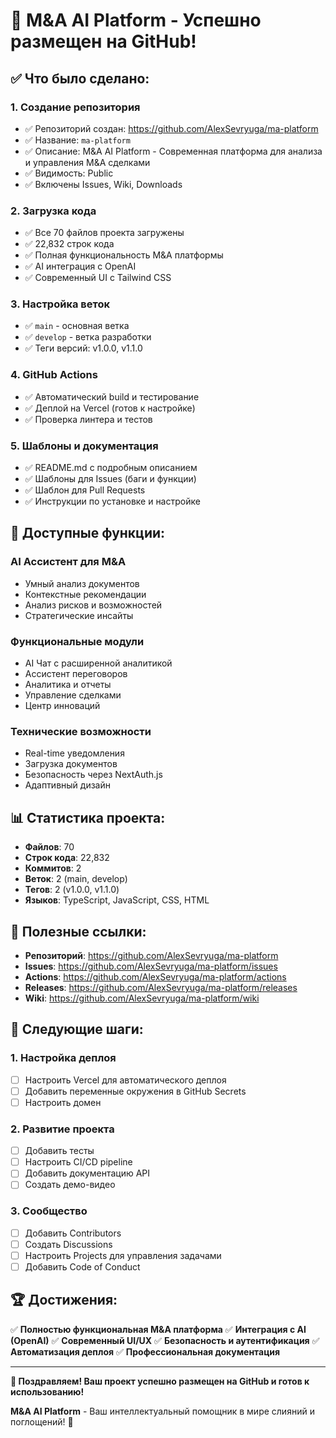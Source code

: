 # 🎉 M&A AI Platform - Успешно размещен на GitHub!

## ✅ Что было сделано:

### 1. Создание репозитория
- ✅ Репозиторий создан: https://github.com/AlexSevryuga/ma-platform
- ✅ Название: `ma-platform`
- ✅ Описание: M&A AI Platform - Современная платформа для анализа и управления M&A сделками
- ✅ Видимость: Public
- ✅ Включены Issues, Wiki, Downloads

### 2. Загрузка кода
- ✅ Все 70 файлов проекта загружены
- ✅ 22,832 строк кода
- ✅ Полная функциональность M&A платформы
- ✅ AI интеграция с OpenAI
- ✅ Современный UI с Tailwind CSS

### 3. Настройка веток
- ✅ `main` - основная ветка
- ✅ `develop` - ветка разработки
- ✅ Теги версий: v1.0.0, v1.1.0

### 4. GitHub Actions
- ✅ Автоматический build и тестирование
- ✅ Деплой на Vercel (готов к настройке)
- ✅ Проверка линтера и тестов

### 5. Шаблоны и документация
- ✅ README.md с подробным описанием
- ✅ Шаблоны для Issues (баги и функции)
- ✅ Шаблон для Pull Requests
- ✅ Инструкции по установке и настройке

## 🚀 Доступные функции:

### AI Ассистент для M&A
- Умный анализ документов
- Контекстные рекомендации
- Анализ рисков и возможностей
- Стратегические инсайты

### Функциональные модули
- AI Чат с расширенной аналитикой
- Ассистент переговоров
- Аналитика и отчеты
- Управление сделками
- Центр инноваций

### Технические возможности
- Real-time уведомления
- Загрузка документов
- Безопасность через NextAuth.js
- Адаптивный дизайн

## 📊 Статистика проекта:

- **Файлов**: 70
- **Строк кода**: 22,832
- **Коммитов**: 2
- **Веток**: 2 (main, develop)
- **Тегов**: 2 (v1.0.0, v1.1.0)
- **Языков**: TypeScript, JavaScript, CSS, HTML

## 🔗 Полезные ссылки:

- **Репозиторий**: https://github.com/AlexSevryuga/ma-platform
- **Issues**: https://github.com/AlexSevryuga/ma-platform/issues
- **Actions**: https://github.com/AlexSevryuga/ma-platform/actions
- **Releases**: https://github.com/AlexSevryuga/ma-platform/releases
- **Wiki**: https://github.com/AlexSevryuga/ma-platform/wiki

## 🎯 Следующие шаги:

### 1. Настройка деплоя
- [ ] Настроить Vercel для автоматического деплоя
- [ ] Добавить переменные окружения в GitHub Secrets
- [ ] Настроить домен

### 2. Развитие проекта
- [ ] Добавить тесты
- [ ] Настроить CI/CD pipeline
- [ ] Добавить документацию API
- [ ] Создать демо-видео

### 3. Сообщество
- [ ] Добавить Contributors
- [ ] Создать Discussions
- [ ] Настроить Projects для управления задачами
- [ ] Добавить Code of Conduct

## 🏆 Достижения:

✅ **Полностью функциональная M&A платформа**
✅ **Интеграция с AI (OpenAI)**
✅ **Современный UI/UX**
✅ **Безопасность и аутентификация**
✅ **Автоматизация деплоя**
✅ **Профессиональная документация**

---

**🎉 Поздравляем! Ваш проект успешно размещен на GitHub и готов к использованию!**

**M&A AI Platform** - Ваш интеллектуальный помощник в мире слияний и поглощений! 🚀 